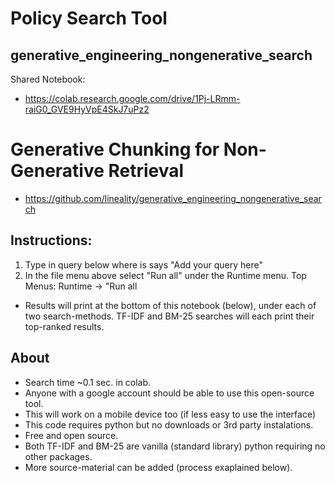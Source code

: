 # Policy Search Tool

## generative_engineering_nongenerative_search

Shared Notebook:
- https://colab.research.google.com/drive/1Pj-LRmm-raiG0_GVE9HyVpE4SkJ7uPz2 

# Generative Chunking for Non-Generative Retrieval
- https://github.com/lineality/generative_engineering_nongenerative_search

## Instructions:
1. Type in query below where is says "Add your query here"
2. In the file menu above select "Run all" under the Runtime menu.
    Top Menus: Runtime -> "Run all
- Results will print at the bottom of this notebook (below), under each of two search-methods. TF-IDF and BM-25 searches will each print their top-ranked results.


## About
- Search time ~0.1 sec. in colab.
- Anyone with a google account should be able to use this open-source tool.
- This will work on a mobile device too (if less easy to use the interface)
- This code requires python but no downloads or 3rd party instalations.
- Free and open source.
- Both TF-IDF and BM-25 are vanilla (standard library) python requiring no other packages.
- More source-material can be added (process exaplained below).


